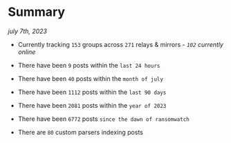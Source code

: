 
# Summary
_july 7th, 2023_

- Currently tracking `153` groups across `271` relays & mirrors - _`102` currently online_

- There have been `9` posts within the `last 24 hours`

- There have been `40` posts within the `month of july`

- There have been `1112` posts within the `last 90 days`

- There have been `2081` posts within the `year of 2023`

- There have been `6772` posts `since the dawn of ransomwatch`

- There are `80` custom parsers indexing posts
